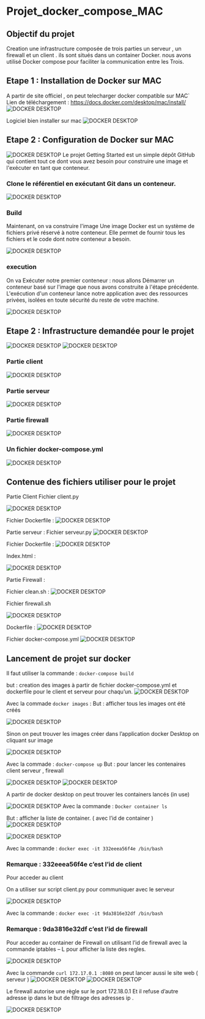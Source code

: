 # Projet_docker_compose_MAC

## Objectif du projet

Creation une infrastructure composée de trois parties un serveur , un firewall et un client . ils sont situés dans un container Docker. nous avons utilisé Docker compose pour faciliter la communication entre les Trois. 




## Etape 1 : Installation de Docker sur MAC
A partir de site officiel , on peut telecharger docker compatible sur MAC`
Lien de téléchargement : https://docs.docker.com/desktop/mac/install/
![DOCKER DESKTOP](pictures/1.png)

Logiciel bien installer sur mac
![DOCKER DESKTOP](pictures/2.png)

## Etape 2 : Configuration de Docker sur MAC

![DOCKER DESKTOP](pictures/3.png)
Le projet Getting Started est un simple dépôt GitHub qui contient tout ce dont vous avez besoin pour construire une image et l'exécuter en tant que conteneur.


### Clone le référentiel en exécutant Git dans un conteneur.
![DOCKER DESKTOP](pictures/4.png)

### Build

Maintenant, on va construire  l'image
Une image Docker est un système de fichiers privé réservé à notre conteneur. Elle permet de fournir tous les fichiers et le code dont notre conteneur a besoin.

![DOCKER DESKTOP](pictures/5.png)

### execution 
On va Exécuter notre premier conteneur : nous allons Démarrer un conteneur basé sur l'image que nous avons construite à l'étape précédente. L'exécution d'un conteneur lance notre application avec des ressources privées, isolées en toute sécurité du reste de votre machine.

![DOCKER DESKTOP](pictures/5.png)

## Etape 2 : Infrastructure demandée pour le projet 

![DOCKER DESKTOP](pictures/6.png)
![DOCKER DESKTOP](pictures/7.png)

### Partie client
![DOCKER DESKTOP](pictures/8.png)

### Partie serveur
![DOCKER DESKTOP](pictures/9.png)

### Partie firewall
![DOCKER DESKTOP](pictures/10.png)

### Un fichier docker-compose.yml 
![DOCKER DESKTOP](pictures/11.png)

## Contenue des fichiers utiliser pour le projet 

Partie Client
Fichier client.py

![DOCKER DESKTOP](pictures/12.png)

Fichier Dockerfile :
![DOCKER DESKTOP](pictures/13.png)

Partie serveur :
Fichier serveur.py
![DOCKER DESKTOP](pictures/14.png)

Fichier Dockerfile : 
![DOCKER DESKTOP](pictures/15.png)

Index.html : 

![DOCKER DESKTOP](pictures/16.png)

Partie Firewall : 

Fichier clean.sh :
![DOCKER DESKTOP](pictures/17.png)

Fichier firewall.sh

![DOCKER DESKTOP](pictures/18.png)

Dockerfile :
![DOCKER DESKTOP](pictures/19.png)

Fichier docker-compose.yml 
![DOCKER DESKTOP](pictures/20.png)

## Lancement de projet sur docker 

Il faut utiliser la commande : 
`docker-compose build `


but : creation des images à partir de fichier docker-compose.yml et dockerfile pour le client et serveur pour chaqu’un.
![DOCKER DESKTOP](pictures/21.png)


Avec la commade `docker images` : 
But : afficher tous les images ont été créés 

![DOCKER DESKTOP](pictures/22.png)

Sinon on peut trouver les images créer dans l’application docker Desktop on cliquant sur image

![DOCKER DESKTOP](pictures/23.png)


Avec la commade : `docker-compose up` 
But : pour lancer les contenaires client serveur , firewall

![DOCKER DESKTOP](pictures/24.png)
![DOCKER DESKTOP](pictures/25.png)

A partir de docker desktop on peut trouver les containers lancés (in use)

![DOCKER DESKTOP](pictures/26.png)
Avec la commande : `Docker container ls`  

But : afficher la liste de container. ( avec l’id de container ) 
![DOCKER DESKTOP](pictures/27.png)

![DOCKER DESKTOP](pictures/28.png)

Avec la commande : `docker exec -it 332eeea56f4e /bin/bash`  

### Remarque : 332eeea56f4e c’est l’id de client 
Pour acceder au client 

On a utiliser sur script client.py pour communiquer avec le serveur 

![DOCKER DESKTOP](pictures/29.png)

Avec la commande : `docker exec -it 9da3816e32df /bin/bash`  

### Remarque : 9da3816e32df c’est l’id de firewall 
Pour acceder au container de Firewall on utilisant l’id de firewall avec la commande iptables – L pour afficher la liste des regles.

![DOCKER DESKTOP](pictures/30.png)

Avec la commande `curl 172.17.0.1 :8080`  on peut lancer aussi le site web ( serveur ) 
![DOCKER DESKTOP](pictures/31.png)
![DOCKER DESKTOP](pictures/32.png)

Le firewall autorise une règle sur le port 172.18.0.1 
Et il refuse d’autre adresse ip  dans le but de filtrage des adresses ip .

![DOCKER DESKTOP](pictures/33.png)




